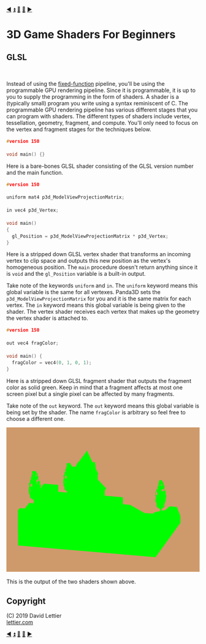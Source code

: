 [:arrow_backward:](reference-frames.md)
[:arrow_double_up:](../README.md)
[:arrow_up_small:](#)
[:arrow_down_small:](#copyright)
[:arrow_forward:](render-to-texture.md)

# 3D Game Shaders For Beginners

## GLSL

<p align="center">
<img src="../resources/images/7b5MCBG.gif" alt="" title="">
</p>

Instead of using the
[fixed-function](https://en.wikipedia.org/wiki/Fixed-function)
pipeline,
you'll be using the programmable GPU rendering pipeline.
Since it is programmable, it is up to you to supply the programming in the form of shaders.
A shader is a (typically small) program you write using a syntax reminiscent of C.
The programmable GPU rendering pipeline has various different stages that you can program with shaders.
The different types of shaders include vertex, tessellation, geometry, fragment, and compute.
You'll only need to focus on the vertex and fragment stages for the techniques below.

```c
#version 150

void main() {}
```

Here is a bare-bones GLSL shader consisting of the GLSL version number and the main function.

```c
#version 150

uniform mat4 p3d_ModelViewProjectionMatrix;

in vec4 p3d_Vertex;

void main()
{
  gl_Position = p3d_ModelViewProjectionMatrix * p3d_Vertex;
}
```

Here is a stripped down GLSL vertex shader that transforms an incoming vertex to clip space
and outputs this new position as the vertex's homogeneous position.
The `main` procedure doesn't return anything since it is `void` and the `gl_Position` variable is a built-in output.

Take note of the keywords `uniform` and `in`.
The `uniform` keyword means this global variable is the same for all vertexes.
Panda3D sets the `p3d_ModelViewProjectionMatrix` for you and it is the same matrix for each vertex.
The `in` keyword means this global variable is being given to the shader.
The vertex shader receives each vertex that makes up the geometry the vertex shader is attached to.

```c
#version 150

out vec4 fragColor;

void main() {
  fragColor = vec4(0, 1, 0, 1);
}
```

Here is a stripped down GLSL fragment shader that outputs the fragment color as solid green.
Keep in mind that a fragment affects at most one screen pixel but a single pixel can be affected by many fragments.

Take note of the `out` keyword.
The `out` keyword means this global variable is being set by the shader.
The name `fragColor` is arbitrary so feel free to choose a different one.

<p align="center">
<img src="../resources/images/V25UzMa.gif" alt="Output of the stripped down shaders." title="Output of the stripped down shaders.">
</p>

This is the output of the two shaders shown above.

## Copyright

(C) 2019 David Lettier
<br>
[lettier.com](https://www.lettier.com)

[:arrow_backward:](reference-frames.md)
[:arrow_double_up:](../README.md)
[:arrow_up_small:](#)
[:arrow_down_small:](#copyright)
[:arrow_forward:](render-to-texture.md)
